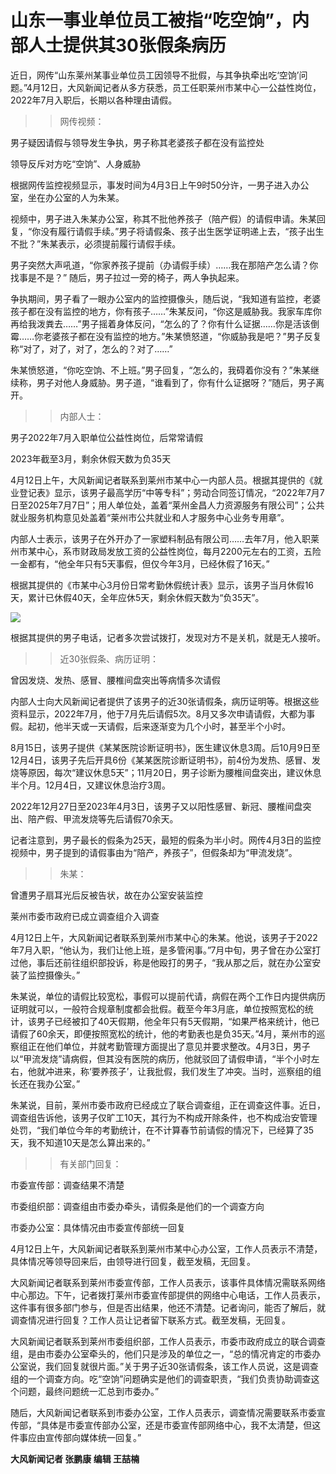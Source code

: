 # 山东一事业单位员工被指“吃空饷”，内部人士提供其30张假条病历

近日，网传“山东莱州某事业单位员工因领导不批假，与其争执牵出吃‘空饷’问题。”4月12日，大风新闻记者从多方获悉，员工任职莱州市某中心一公益性岗位，2022年7月入职后，长期以各种理由请假。

>>网传视频：

男子疑因请假与领导发生争执，男子称其老婆孩子都在没有监控处

领导反斥对方吃“空饷”、人身威胁

根据网传监控视频显示，事发时间为4月3日上午9时50分许，一男子进入办公室，坐在办公室的人为朱某。

视频中，男子进入朱某办公室，称其不批他养孩子（陪产假）的请假申请。朱某回复，“你没有履行请假手续。”男子将请假条、孩子出生医学证明递上去，“孩子出生不批？”朱某表示，必须提前履行请假手续。

男子突然大声吼道，“你家养孩子提前（办请假手续）……我在那陪产怎么请？你找事是不是？” 随后，男子拉过一旁的椅子，两人争执起来。

争执期间，男子看了一眼办公室内的监控摄像头，随后说，“我知道有监控，老婆孩子都在没有监控的地方，你有孩子……”朱某反问，“你这是威胁我。我家车库你再给我泼粪去……”男子摇着身体反问，“怎么的了？你有什么证据……你是活该倒霉……你老婆孩子都在没有监控的地方。”朱某愤怒道，“你威胁我是吧？”男子反复称“对了，对了，对了，怎么的？对了……”

朱某愤怒道，“你吃空饷、不上班。”男子回复，“怎么的，我碍着你没有？”朱某继续称，男子对他人身威胁。男子道，“谁看到了，你有什么证据呀？”随后，男子离开。

>>内部人士：

男子2022年7月入职单位公益性岗位，后常常请假

2023年截至3月，剩余休假天数为负35天

4月12日上午，大风新闻记者联系到莱州市某中心一内部人员。根据其提供的《就业登记表》显示，该男子最高学历“中等专科”；劳动合同签订情况，“2022年7月7日至2025年7月7日”；用人单位处，盖着“莱州金昌人力资源服务有限公司”；公共就业服务机构意见处盖着“莱州市公共就业和人才服务中心业务专用章”。

内部人士表示，该男子在外开办了一家塑料制品有限公司……去年7月，他入职莱州市某中心，系市财政局发放工资的公益性岗位，每月2200元左右的工资，五险一金都有，“他全年只有5天事假，但仅今年3月，已经休假了16天。”

根据其提供的《市某中心3月份日常考勤休假统计表》显示，该男子当月休假16天，累计已休假40天，全年应休5天，剩余休假天数为“负35天”。

![](https://inews.gtimg.com/om_bt/OIUDkujK2C5uljR8waxwkaKINr2J4fab5BpKTAbShi-j0AA/1000)

根据其提供的男子电话，记者多次尝试拨打，发现对方不是关机，就是无人接听。

>>近30张假条、病历证明：

曾因发烧、发热、感冒、腰椎间盘突出等病情多次请假

内部人士向大风新闻记者提供了该男子的近30张请假条，病历证明等。根据这些资料显示，2022年7月，他于7月先后请假5次。8月又多次申请请假，大都为事假。起初，他半天或一天请假，后来逐渐变为几个小时，甚至半个小时。

8月15日，该男子提供《某某医院诊断证明书》，医生建议休息3周。后10月9日至12月4日，该男子先后开具6份《某某医院诊断证明书》，前4份为发热、感冒、发烧等原因，每次“建议休息5天”；11月20日，男子诊断为腰椎间盘突出，建议休息半个月。12月4日，又建议休息治疗3周。

2022年12月27日至2023年4月3日，该男子又以阳性感冒、新冠、腰椎间盘突出、陪产假、甲流发烧等先后请假70余天。

记者注意到，男子最长的假条为25天，最短的假条为半小时。网传4月3日的监控视频中，男子提到的请假事由为“陪产，养孩子”，但假条却为“甲流发烧”。

>>朱某：

曾遭男子扇耳光后反被告状，故在办公室安装监控

莱州市委市政府已成立调查组介入调查

4月12日上午，大风新闻记者联系到莱州市某中心的朱某。他说，该男子于2022年7月入职，“他认为，我们让他上班，是多管闲事。”7月中旬，男子曾在办公室打过他，事后还前往组织部投诉，称是他殴打的男子，“我从那之后，就在办公室安装了监控摄像头。”

朱某说，单位的请假比较宽松，事假可以提前代请，病假在两个工作日内提供病历证明就可以，一般符合规章制度都会批假。截至今年3月底，单位按照宽松的统计，该男子已经被扣了40天假期，他全年只有5天假期，“如果严格来统计，他已请假了60余天，即便按照宽松的统计，他的考勤表也是负35天。”4月，莱州市的巡察组正在他们单位，并就考勤管理方面提出了意见并要求整改。4月3日，男子以“甲流发烧”请病假，但其没有医院的病历，他就驳回了请假申请，“半个小时左右，他就冲进来，称‘要养孩子’，让我批假，我们发生了冲突。当时，巡察组的组长还在我办公室。”

朱某说，目前，莱州市委市政府已经成立了联合调查组，正在调查这件事。近日，调查组告诉他，该男子仅旷工10天，其行为不构成开除条件，也不构成治安管理处罚，“我们单位今年的考勤统计，在不计算春节前请假的情况下，已经算了35天，我不知道10天是怎么算出来的。”

>>有关部门回复：

市委宣传部：调查结果不清楚

市委组织部：调查组由市委办牵头，请假条是他们的一个调查方向

市委办公室：具体情况由市委宣传部统一回复

4月12日上午，大风新闻记者联系到莱州市某中心办公室，工作人员表示不清楚，具体情况等领导回来后，由领导进行回复，截至发稿，无回复。

大风新闻记者联系到莱州市委宣传部，工作人员表示，该事件具体情况需联系网络中心那边。下午，记者拨打莱州市委宣传部提供的网络中心电话，工作人员表示，这件事有很多部门参与，但是否出结果，他还不清楚。记者询问，能否了解后，就调查情况进行回复？工作人员让记者留下联系方式。截至发稿，无回复。

大风新闻记者联系到莱州市委组织部，工作人员表示，市委市政府成立的联合调查组，是由市委办公室牵头的，他们只是涉及的单位之一，“总的情况肯定的市委办公室说，我们回复就很片面。”关于男子近30张请假条，该工作人员说，这是调查组的一个调查方向。吃“空饷”问题确实是他们的调查职责，“我们负责协助调查这个问题，最终问题统一汇总到市委办。”

随后，大风新闻记者联系到市委办公室，工作人员表示，调查情况需要联系市委宣传部，“具体是市委宣传部办公室，还是市委宣传部网络中心，我不太清楚，但这件事应由宣传部向媒体统一回复。”

**大风新闻记者 张鹏康 编辑 王喆楠**

